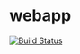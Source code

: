 # webapp
[![Build Status](https://dev.azure.com/tcs12345678/tcs_azure_devops/_apis/build/status%2FMahesh4b2.webapp?branchName=master)](https://dev.azure.com/tcs12345678/tcs_azure_devops/_build/latest?definitionId=4&branchName=master)
